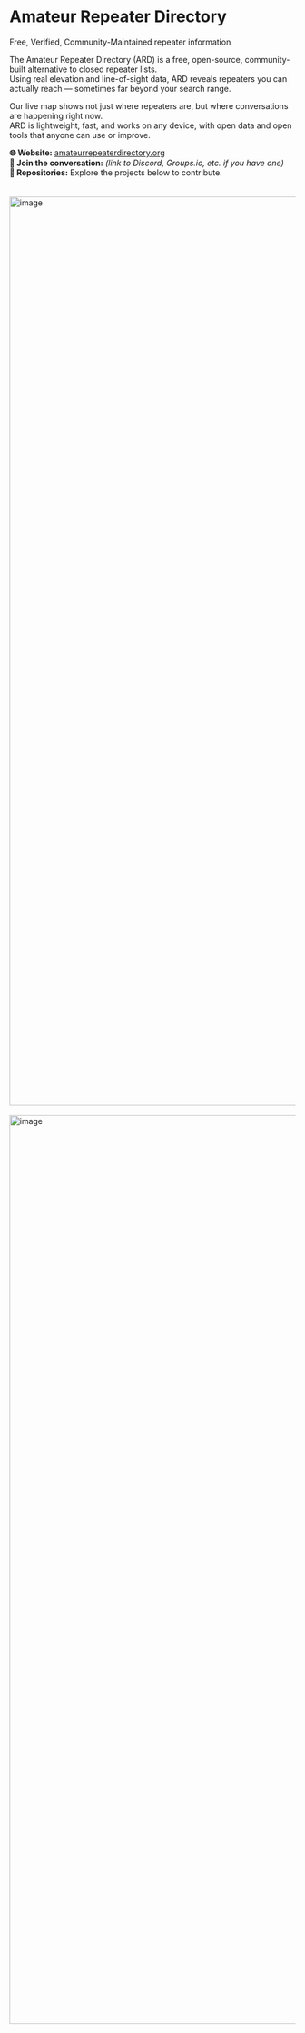 # Amateur Repeater Directory
Free, Verified, Community-Maintained repeater information

The Amateur Repeater Directory (ARD) is a free, open-source, community-built alternative to closed repeater lists.  
Using real elevation and line-of-sight data, ARD reveals repeaters you can actually reach — sometimes far beyond your search range.  

Our live map shows not just where repeaters are, but where conversations are happening right now.  
ARD is lightweight, fast, and works on any device, with open data and open tools that anyone can use or improve.  

**🌐 Website:** [amateurrepeaterdirectory.org](https://amateurrepeaterdirectory.org)  
**💬 Join the conversation:** *(link to Discord, Groups.io, etc. if you have one)*  
**📂 Repositories:** Explore the projects below to contribute.  
<br/>
<br/>
<img width="1600" alt="image" src="https://github.com/user-attachments/assets/0679cb02-fab2-4ef6-9796-2a1c1c53a7a8" />
<br/>
<br/>
<img width="1600" alt="image" src="https://github.com/user-attachments/assets/d9cc945c-ebc6-4557-ac89-22c471d5ced5" />
